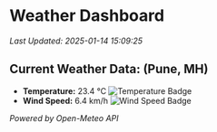 
# Weather Dashboard

_Last Updated: 2025-01-14 15:09:25_

## Current Weather Data: (Pune, MH)
- **Temperature:** 23.4 °C ![Temperature Badge](https://img.shields.io/badge/Temperature-Medium%20Temp-green)
- **Wind Speed:** 6.4 km/h ![Wind Speed Badge](https://img.shields.io/badge/Wind%20Speed-Low%20Wind-blue)

*Powered by Open-Meteo API*
